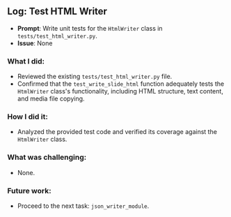 ## Log: Test HTML Writer
- **Prompt**: Write unit tests for the `HtmlWriter` class in `tests/test_html_writer.py`.
- **Issue**: None

### What I did:
- Reviewed the existing `tests/test_html_writer.py` file.
- Confirmed that the `test_write_slide_html` function adequately tests the `HtmlWriter` class's functionality, including HTML structure, text content, and media file copying.

### How I did it:
- Analyzed the provided test code and verified its coverage against the `HtmlWriter` class.

### What was challenging:
- None.

### Future work:
- Proceed to the next task: `json_writer_module`.